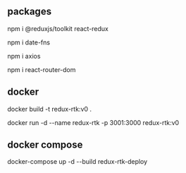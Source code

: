 ## packages

npm i @reduxjs/toolkit react-redux

npm i date-fns

npm i axios

npm i react-router-dom

## docker

docker build -t redux-rtk:v0 .

docker run -d --name redux-rtk -p 3001:3000 redux-rtk:v0

## docker compose

docker-compose up -d --build redux-rtk-deploy
